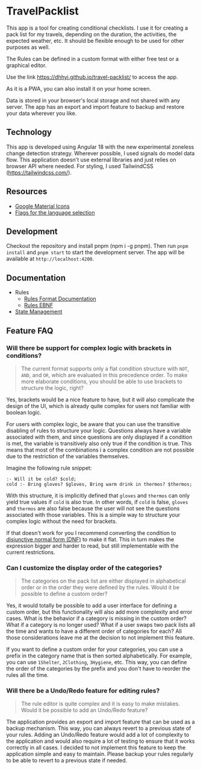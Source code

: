 # TravelPacklist

This app is a tool for creating conditional checklists. I use it for creating a pack list for my travels, depending on the duration, the activities, the expected weather, etc. It should be flexible enough to be used for other purposes as well.

The Rules can be defined in a custom format with either free test or a graphical editor.

Use the link https://dhhyi.github.io/travel-packlist/ to access the app.

As it is a PWA, you can also install it on your home screen.

Data is stored in your browser's local storage and not shared with any server. The app has an export and import feature to backup and restore your data wherever you like.

## Technology

This app is developed using Angular 18 with the new experimental zoneless change detection strategy. Wherever possible, I used signals do model data flow. This application doesn't use external libraries and just relies on browser API where needed. For styling, I used TailwindCSS (https://tailwindcss.com/).

## Resources

- [Google Material Icons](https://fonts.google.com/icons)
- [Flags for the language selection](https://uxwing.com/united-kingdom-flag-icon/)

## Development

Checkout the repository and install pnpm (npm i -g pnpm). Then run `pnpm install` and `pnpm start` to start the development server. The app will be available at `http://localhost:4200`.

## Documentation

- Rules
  - [Rules Format Documentation](./src/doc/documentation.md)
  - [Rules EBNF](./src/app/model/ebnf.md)
- [State Management](./src/app/state/README.md)

## Feature FAQ

### Will there be support for complex logic with brackets in conditions?

> The current format supports only a flat condition structure with `NOT`, `AND`, and `OR`, which are evaluated in this precedence order. To make more elaborate conditions, you should be able to use brackets to structure the logic, right?

Yes, brackets would be a nice feature to have, but it will also complicate the design of the UI, which is already quite complex for users not familiar with boolean logic.

For users with complex logic, be aware that you can use the transitive disabling of rules to structure your logic. Questions always have a variable associated with them, and since questions are only displayed if a condition is met, the variable is transitively also only true if the condition is true. This means that most of the combinations i a complex condition are not possible due to the restriction of the variables themselves.

Imagine the following rule snippet:

```
:- Will it be cold? $cold;
cold :- Bring gloves? $gloves, Bring warm drink in thermos? $thermos;
```

With this structure, it is implicitly defined that `gloves` and `thermos` can only yield true values if `cold` is also true. In other words, if `cold` is false, `gloves` and `thermos` are also false because the user will not see the questions associated with those variables. This is a simple way to structure your complex logic without the need for brackets.

If that doesn't work for you I recommend converting the condition to [disjunctive normal form (DNF)](https://en.wikipedia.org/wiki/Disjunctive_normal_form) to make it flat. This in turn makes the expression bigger and harder to read, but still implementable with the current restrictions.

### Can I customize the display order of the categories?

> The categories on the pack list are either displayed in alphabetical order or in the order they were defined by the rules. Would it be possible to define a custom order?

Yes, it would totally be possible to add a user interface for defining a custom order, but this functionality will also add more complexity and error cases. What is the behavior if a category is missing in the custom order? What if a category is no longer used? What if a user swaps two pack lists all the time and wants to have a different order of categories for each?
All those considerations leave me at the decision to not implement this feature.

If you want to define a custom order for your categories, you can use a prefix in the category name that is then sorted alphabetically. For example, you can use `1Shelter`, `2Clothing`, `3Hygiene`, etc. This way, you can define the order of the categories by the prefix and you don't have to reorder the rules all the time.

### Will there be a Undo/Redo feature for editing rules?

> The rule editor is quite complex and it is easy to make mistakes. Would it be possible to add an Undo/Redo feature?

The application provides an export and import feature that can be used as a backup mechanism. This way, you can always revert to a previous state of your rules. Adding an Undo/Redo feature would add a lot of complexity to the application and would also require a lot of testing to ensure that it works correctly in all cases. I decided to not implement this feature to keep the application simple and easy to maintain. Please backup your rules regularly to be able to revert to a previous state if needed.
